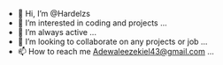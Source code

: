 - 👋 Hi, I’m @Hardelzs
- 👀 I’m interested in coding and projects ...
- 🌱 I’m always active ...
- 💞️ I’m looking to collaborate on any projects or job ...
- 📫 How to reach me Adewaleezekiel43@gmail.com ...

<!---
Hardelzs/Hardelzs is a ✨ special ✨ repository because its `README.md` (this file) appears on your GitHub profile.
You can click the Preview link to take a look at your changes.
--->
